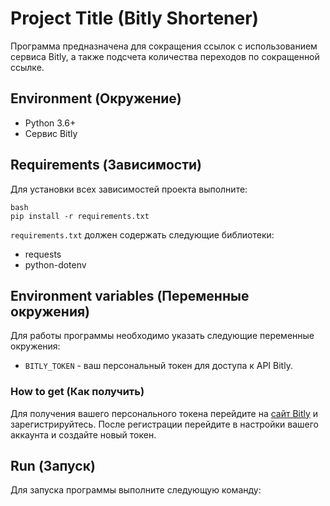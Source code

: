 # Project Title (Bitly Shortener)

Программа предназначена для сокращения ссылок с использованием сервиса Bitly, а также подсчета количества переходов по сокращенной ссылке.

## Environment (Окружение)

- Python 3.6+
- Сервис Bitly

## Requirements (Зависимости)

Для установки всех зависимостей проекта выполните:
 
```
bash
pip install -r requirements.txt
```
`requirements.txt` должен содержать следующие библиотеки:
- requests
- python-dotenv

## Environment variables (Переменные окружения)

Для работы программы необходимо указать следующие переменные окружения:

- `BITLY_TOKEN` - ваш персональный токен для доступа к API Bitly.

### How to get (Как получить)

Для получения вашего персонального токена перейдите на [сайт Bitly](https://bitly.com/) и зарегистрируйтесь. После регистрации перейдите в настройки вашего аккаунта и создайте новый токен.

## Run (Запуск)

Для запуска программы выполните следующую команду:

